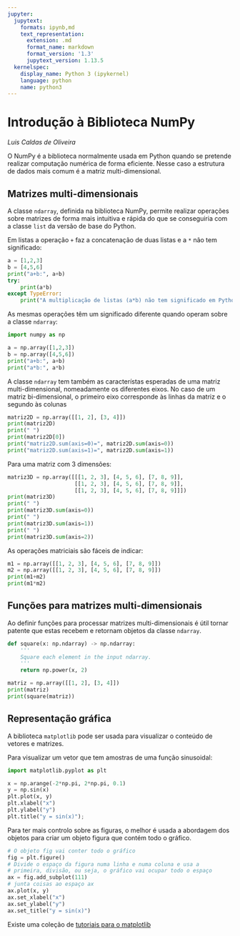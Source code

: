 ```yaml
---
jupyter:
  jupytext:
    formats: ipynb,md
    text_representation:
      extension: .md
      format_name: markdown
      format_version: '1.3'
      jupytext_version: 1.13.5
  kernelspec:
    display_name: Python 3 (ipykernel)
    language: python
    name: python3
---
```


# Introdução à Biblioteca NumPy

_Luis Caldas de Oliveira_

O NumPy é a biblioteca normalmente usada em Python quando se pretende realizar computação numérica de forma eficiente. Nesse caso a estrutura de dados mais comum é a matriz multi-dimensional.


## Matrizes multi-dimensionais

A classe `ndarray`, definida na biblioteca NumPy, permite realizar operações sobre matrizes de forma mais intuitiva e rápida do que se conseguiria com a classe `list` da versão de base do Python.

Em listas a operação `+` faz a concatenação de duas listas e a `*` não tem significado:

```python
a = [1,2,3]
b = [4,5,6]
print("a+b:", a+b)
try:
    print(a*b)
except TypeError:
    print("A multiplicação de listas (a*b) não tem significado em Python")
```

As mesmas operações têm um significado diferente quando operam sobre a classe `ndarray`:

```python
import numpy as np

a = np.array([1,2,3])
b = np.array([4,5,6])
print("a+b:", a+b)
print("a*b:", a*b)
```

A classe `ndarray` tem também as característas esperadas de uma matriz multi-dimensional, nomeadamente os diferentes eixos. No caso de um matriz bi-dimensional, o primeiro eixo corresponde às linhas da matriz e o segundo às colunas

```python
matriz2D = np.array([[1, 2], [3, 4]])
print(matriz2D)
print(" ")
print(matriz2D[0])
print("matriz2D.sum(axis=0)=", matriz2D.sum(axis=0))
print("matriz2D.sum(axis=1)=", matriz2D.sum(axis=1))
```

Para uma matriz com 3 dimensões:

```python
matriz3D = np.array([[[1, 2, 3], [4, 5, 6], [7, 8, 9]],
                     [[1, 2, 3], [4, 5, 6], [7, 8, 9]],
                     [[1, 2, 3], [4, 5, 6], [7, 8, 9]]])
print(matriz3D)
print(" ")
print(matriz3D.sum(axis=0))
print(" ")
print(matriz3D.sum(axis=1))
print(" ")
print(matriz3D.sum(axis=2))
```

As operações matriciais são fáceis de indicar:

```python
m1 = np.array([[1, 2, 3], [4, 5, 6], [7, 8, 9]])
m2 = np.array([[1, 2, 3], [4, 5, 6], [7, 8, 9]])
print(m1+m2)
print(m1*m2)
```

## Funções para matrizes multi-dimensionais

Ao definir funções para processar matrizes multi-dimensionais é útil tornar patente que estas recebem e retornam objetos da classe `ndarray`.

```python
def square(x: np.ndarray) -> np.ndarray:
    '''
    Square each element in the input ndarray.
    '''
    return np.power(x, 2)

matriz = np.array([[1, 2], [3, 4]])
print(matriz)
print(square(matriz))
```

## Representação gráfica

A biblioteca `matplotlib` pode ser usada para visualizar o conteúdo de vetores e matrizes.

Para visualizar um vetor que tem amostras de uma função sinusoidal:

```python
import matplotlib.pyplot as plt

x = np.arange(-2*np.pi, 2*np.pi, 0.1)
y = np.sin(x)
plt.plot(x, y)
plt.xlabel("x")
plt.ylabel("y")
plt.title("y = sin(x)");
```

Para ter mais controlo sobre as figuras, o melhor é usada a abordagem dos objetos para criar um objeto figura que contém todo o gráfico.

```python
# O objeto fig vai conter todo o gráfico
fig = plt.figure()
# Divide o espaço da figura numa linha e numa coluna e usa a
# primeira, divisão, ou seja, o gráfico vai ocupar todo o espaço
ax = fig.add_subplot(111)
# junta coisas ao espaço ax
ax.plot(x, y)
ax.set_xlabel("x")
ax.set_ylabel("y")
ax.set_title("y = sin(x)")
```

Existe uma coleção de [tutoriais para o matplotlib](https://matplotlib.org/stable/tutorials/index.html)
